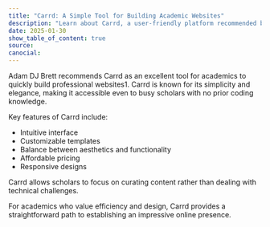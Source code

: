```yaml
---
title: "Carrd: A Simple Tool for Building Academic Websites"
description: "Learn about Carrd, a user-friendly platform recommended by Adam DJ Brett for creating professional academic websites."
date: 2025-01-30
show_table_of_content: true
source: 
canocial: 
---
```

Adam DJ Brett recommends Carrd as an excellent tool for academics to quickly build professional websites1. Carrd is known for its simplicity and elegance, making it accessible even to busy scholars with no prior coding knowledge.

Key features of Carrd include:

+ Intuitive interface
+ Customizable templates
+ Balance between aesthetics and functionality
+ Affordable pricing
+ Responsive designs

Carrd allows scholars to focus on curating content rather than dealing with technical challenges.

For academics who value efficiency and design, Carrd provides a straightforward path to establishing an impressive online presence.

